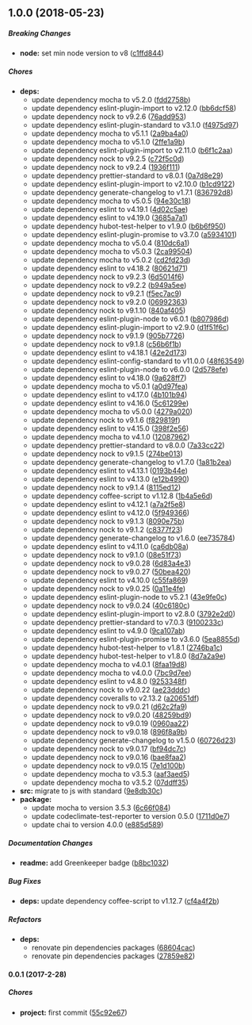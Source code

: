 ## 1.0.0 (2018-05-23)

##### Breaking Changes

* **node:**  set min node version to v8 ([c1ffd844](https://github.com/lgaticaq/hubot-travis-ci-hook/commit/c1ffd844cfec2e59193544608c1b5925140ea83f))

##### Chores

* **deps:**
  *  update dependency mocha to v5.2.0 ([fdd2758b](https://github.com/lgaticaq/hubot-travis-ci-hook/commit/fdd2758b01e923261384106ba17734b7a61bebee))
  *  update dependency eslint-plugin-import to v2.12.0 ([bb6dcf58](https://github.com/lgaticaq/hubot-travis-ci-hook/commit/bb6dcf58e332d91844f01cb8edf7bcd005c0ae8d))
  *  update dependency nock to v9.2.6 ([76add953](https://github.com/lgaticaq/hubot-travis-ci-hook/commit/76add953e79978fd7e254092c659959496662386))
  *  update dependency eslint-plugin-standard to v3.1.0 ([f4975d97](https://github.com/lgaticaq/hubot-travis-ci-hook/commit/f4975d976f7352ccd3831ad0e0f49aa90713b21d))
  *  update dependency mocha to v5.1.1 ([2a9ba4a0](https://github.com/lgaticaq/hubot-travis-ci-hook/commit/2a9ba4a02544b34ae1103fff75f15e8814909274))
  *  update dependency mocha to v5.1.0 ([2ffe1a9b](https://github.com/lgaticaq/hubot-travis-ci-hook/commit/2ffe1a9bab928577883884674862d6953c0f2fd9))
  *  update dependency eslint-plugin-import to v2.11.0 ([b6f1c2aa](https://github.com/lgaticaq/hubot-travis-ci-hook/commit/b6f1c2aa4c0ca8ccecdc67df8fb9dbd6d34c3bac))
  *  update dependency nock to v9.2.5 ([c72f5c0d](https://github.com/lgaticaq/hubot-travis-ci-hook/commit/c72f5c0d0fbbbd4ce4933c8528a50236f74a45f5))
  *  update dependency nock to v9.2.4 ([1936f111](https://github.com/lgaticaq/hubot-travis-ci-hook/commit/1936f11180c99cf5f2d8234e9048e28f0beec284))
  *  update dependency prettier-standard to v8.0.1 ([0a7d8e29](https://github.com/lgaticaq/hubot-travis-ci-hook/commit/0a7d8e29014bb9e2d994d52bc2332426f1be40cb))
  *  update dependency eslint-plugin-import to v2.10.0 ([b1cd9122](https://github.com/lgaticaq/hubot-travis-ci-hook/commit/b1cd9122b711a4a0adeba8de4dce37ecdcdf3202))
  *  update dependency generate-changelog to v1.7.1 ([836792d8](https://github.com/lgaticaq/hubot-travis-ci-hook/commit/836792d8535fb4b9f27f52854824572fdd83cba6))
  *  update dependency mocha to v5.0.5 ([94e30c18](https://github.com/lgaticaq/hubot-travis-ci-hook/commit/94e30c18a1fa49deaaec5e031ecce5f3a2ed35e1))
  *  update dependency eslint to v4.19.1 ([4d02c5ae](https://github.com/lgaticaq/hubot-travis-ci-hook/commit/4d02c5aec1882bb52ec0a3768bb5d3dafa9323df))
  *  update dependency eslint to v4.19.0 ([3685a7a1](https://github.com/lgaticaq/hubot-travis-ci-hook/commit/3685a7a148c9059b7cb723ca56dc7aebc2a65b02))
  *  update dependency hubot-test-helper to v1.9.0 ([b6b6f950](https://github.com/lgaticaq/hubot-travis-ci-hook/commit/b6b6f9506f1ff714bd6b22b27085a9a5ab4f6cf6))
  *  update dependency eslint-plugin-promise to v3.7.0 ([a5934101](https://github.com/lgaticaq/hubot-travis-ci-hook/commit/a5934101c1d0a1cf841bdf66d918019fede29d8e))
  *  update dependency mocha to v5.0.4 ([810dc6a1](https://github.com/lgaticaq/hubot-travis-ci-hook/commit/810dc6a12b9872b2f2ee5bfcb5f7c6e3d2c71c5a))
  *  update dependency mocha to v5.0.3 ([2ca99504](https://github.com/lgaticaq/hubot-travis-ci-hook/commit/2ca995045f61032494768257cabbbb729d9b8dd5))
  *  update dependency mocha to v5.0.2 ([cd2fd23d](https://github.com/lgaticaq/hubot-travis-ci-hook/commit/cd2fd23df90bc23b66898d208880bfee35654029))
  *  update dependency eslint to v4.18.2 ([80621d71](https://github.com/lgaticaq/hubot-travis-ci-hook/commit/80621d71ee9099f9bec244c5761266ae8f3eaf84))
  *  update dependency nock to v9.2.3 ([6d5014f6](https://github.com/lgaticaq/hubot-travis-ci-hook/commit/6d5014f61ccab43fa6742f83359225570abb8c71))
  *  update dependency nock to v9.2.2 ([b949a5ee](https://github.com/lgaticaq/hubot-travis-ci-hook/commit/b949a5ee77c5a3fbc1d246d3241c38d394e204ef))
  *  update dependency nock to v9.2.1 ([f5ec7ac9](https://github.com/lgaticaq/hubot-travis-ci-hook/commit/f5ec7ac95ee28f7ce4174f914fc749e0e6eef1a2))
  *  update dependency nock to v9.2.0 ([06992363](https://github.com/lgaticaq/hubot-travis-ci-hook/commit/06992363fcce5fb24a0a8f786e0a27ff21d1a860))
  *  update dependency nock to v9.1.10 ([840af405](https://github.com/lgaticaq/hubot-travis-ci-hook/commit/840af405dcfeb83b32a91ade7666066232ef3e71))
  *  update dependency eslint-plugin-node to v6.0.1 ([b807986d](https://github.com/lgaticaq/hubot-travis-ci-hook/commit/b807986dfd15c18e3721aa18826c75d965406067))
  *  update dependency eslint-plugin-import to v2.9.0 ([d1f51f6c](https://github.com/lgaticaq/hubot-travis-ci-hook/commit/d1f51f6c694a45269adb61414efcc4ae5df3c7bb))
  *  update dependency nock to v9.1.9 ([905b7726](https://github.com/lgaticaq/hubot-travis-ci-hook/commit/905b7726db2806fa4bb2869d011ece8633f4580a))
  *  update dependency nock to v9.1.8 ([c56b6f1b](https://github.com/lgaticaq/hubot-travis-ci-hook/commit/c56b6f1bec7ef2ab75eb5efb64a244433130db2e))
  *  update dependency eslint to v4.18.1 ([42e2d173](https://github.com/lgaticaq/hubot-travis-ci-hook/commit/42e2d17359afa15a35ca5861d2c738d8aa9d7bf2))
  *  update dependency eslint-config-standard to v11.0.0 ([48f63549](https://github.com/lgaticaq/hubot-travis-ci-hook/commit/48f635496c4a4f2bd0cdd8b40bad7fb8bc89dd04))
  *  update dependency eslint-plugin-node to v6.0.0 ([2d578efe](https://github.com/lgaticaq/hubot-travis-ci-hook/commit/2d578efe0bcf7fd0a05f65c8962e2dd15135c7c8))
  *  update dependency eslint to v4.18.0 ([9a628ff7](https://github.com/lgaticaq/hubot-travis-ci-hook/commit/9a628ff7eea55dd27f20a93437227071d412ae9e))
  *  update dependency mocha to v5.0.1 ([a0d97fea](https://github.com/lgaticaq/hubot-travis-ci-hook/commit/a0d97fea7305e601fe8649b53b3cc13333cce995))
  *  update dependency eslint to v4.17.0 ([4b101b94](https://github.com/lgaticaq/hubot-travis-ci-hook/commit/4b101b94242da756d9e2e9bb157fbfe8e23cc39f))
  *  update dependency eslint to v4.16.0 ([5c61299e](https://github.com/lgaticaq/hubot-travis-ci-hook/commit/5c61299e4dd41ac4659173ec79e37b85b20d82af))
  *  update dependency mocha to v5.0.0 ([4279a020](https://github.com/lgaticaq/hubot-travis-ci-hook/commit/4279a020cc0c5e4d8af1464f5b5c2f71c262e7f3))
  *  update dependency nock to v9.1.6 ([f829819f](https://github.com/lgaticaq/hubot-travis-ci-hook/commit/f829819fbcc33d75ae57c74edf9012d8a1c3c243))
  *  update dependency eslint to v4.15.0 ([398f2e56](https://github.com/lgaticaq/hubot-travis-ci-hook/commit/398f2e567e25d11925b4e8b0c028616c4c037e9c))
  *  update dependency mocha to v4.1.0 ([12087962](https://github.com/lgaticaq/hubot-travis-ci-hook/commit/12087962f411e3df557d684ea179a71b1303bb4d))
  *  update dependency prettier-standard to v8.0.0 ([7a33cc22](https://github.com/lgaticaq/hubot-travis-ci-hook/commit/7a33cc225c6b8cb79fa76db44776e591cc8017e5))
  *  update dependency nock to v9.1.5 ([274be013](https://github.com/lgaticaq/hubot-travis-ci-hook/commit/274be0139eb2a049548e0321f08700c17ee62654))
  *  update dependency generate-changelog to v1.7.0 ([1a81b2ea](https://github.com/lgaticaq/hubot-travis-ci-hook/commit/1a81b2ea04d429e6a81e0b66318b2e9fa48915c4))
  *  update dependency eslint to v4.13.1 ([0193b44e](https://github.com/lgaticaq/hubot-travis-ci-hook/commit/0193b44e69ea897ea4798c5f3f8a2b3fc224a77a))
  *  update dependency eslint to v4.13.0 ([e12b4990](https://github.com/lgaticaq/hubot-travis-ci-hook/commit/e12b49906b8dacb1c066958420348a0f1a8b83e0))
  *  update dependency nock to v9.1.4 ([8115ed12](https://github.com/lgaticaq/hubot-travis-ci-hook/commit/8115ed129d116cce02c22c9089009ede1059e775))
  *  update dependency coffee-script to v1.12.8 ([1b4a5e6d](https://github.com/lgaticaq/hubot-travis-ci-hook/commit/1b4a5e6d8eadc096527b3cea0fa75137e359f8b6))
  *  update dependency eslint to v4.12.1 ([a7a2f5e8](https://github.com/lgaticaq/hubot-travis-ci-hook/commit/a7a2f5e8c3a78057b8bbc8aa008dd00fad93036c))
  *  update dependency eslint to v4.12.0 ([5f949366](https://github.com/lgaticaq/hubot-travis-ci-hook/commit/5f949366bfa038312b6f706d12dd2aec57abc676))
  *  update dependency nock to v9.1.3 ([8090e75b](https://github.com/lgaticaq/hubot-travis-ci-hook/commit/8090e75b329cdfc9b370b27deaf8d7ee7c88aa0e))
  *  update dependency nock to v9.1.2 ([c8377f23](https://github.com/lgaticaq/hubot-travis-ci-hook/commit/c8377f236035c0806584cf6ba78f47ddb3ab8a03))
  *  update dependency generate-changelog to v1.6.0 ([ee735784](https://github.com/lgaticaq/hubot-travis-ci-hook/commit/ee7357847fc4f0d47beb88d2cf7cb2d34e62906b))
  *  update dependency eslint to v4.11.0 ([ca6db08a](https://github.com/lgaticaq/hubot-travis-ci-hook/commit/ca6db08a04940ffec524d77b15cfd9ab9cd0b622))
  *  update dependency nock to v9.1.0 ([08e51f73](https://github.com/lgaticaq/hubot-travis-ci-hook/commit/08e51f738f3c027a44ff934a3233602b04034d06))
  *  update dependency nock to v9.0.28 ([6d83a4e3](https://github.com/lgaticaq/hubot-travis-ci-hook/commit/6d83a4e3539f21e2a1c0eb186021e10ddc716585))
  *  update dependency nock to v9.0.27 ([50bea420](https://github.com/lgaticaq/hubot-travis-ci-hook/commit/50bea4208379bbf55d6abde09369b04694424ac9))
  *  update dependency eslint to v4.10.0 ([c55fa869](https://github.com/lgaticaq/hubot-travis-ci-hook/commit/c55fa86929e6239fbc7c46d810d9029ef5aa1d75))
  *  update dependency nock to v9.0.25 ([0a11e4fe](https://github.com/lgaticaq/hubot-travis-ci-hook/commit/0a11e4feb394208ffecd4cf4fba83f12bccd14f1))
  *  update dependency eslint-plugin-node to v5.2.1 ([43e9fe0c](https://github.com/lgaticaq/hubot-travis-ci-hook/commit/43e9fe0c87487bc91a3b7b7756544a79f28090a7))
  *  update dependency nock to v9.0.24 ([40c6180c](https://github.com/lgaticaq/hubot-travis-ci-hook/commit/40c6180c1aac2a3de669a8791a82daf5b85ecc39))
  *  update dependency eslint-plugin-import to v2.8.0 ([3792e2d0](https://github.com/lgaticaq/hubot-travis-ci-hook/commit/3792e2d0955829902fff7a17ac41ff9a89c54418))
  *  update dependency prettier-standard to v7.0.3 ([9100233c](https://github.com/lgaticaq/hubot-travis-ci-hook/commit/9100233c1b0acb0241a9509799d871b4999fe4a6))
  *  update dependency eslint to v4.9.0 ([9ca107ab](https://github.com/lgaticaq/hubot-travis-ci-hook/commit/9ca107ab4cb37a25852ec7f0dfc60ce9240c0ffb))
  *  update dependency eslint-plugin-promise to v3.6.0 ([5ea8855d](https://github.com/lgaticaq/hubot-travis-ci-hook/commit/5ea8855d138487c653da56283e1cdf6b5cbc5909))
  *  update dependency hubot-test-helper to v1.8.1 ([2746ba1c](https://github.com/lgaticaq/hubot-travis-ci-hook/commit/2746ba1c8931694361ee8e8aa058ebe3f283e86b))
  *  update dependency hubot-test-helper to v1.8.0 ([8d7a2a9e](https://github.com/lgaticaq/hubot-travis-ci-hook/commit/8d7a2a9effb78a5773e9985a1d51e09bea09186e))
  *  update dependency mocha to v4.0.1 ([8faa19d8](https://github.com/lgaticaq/hubot-travis-ci-hook/commit/8faa19d8302f960b7042a375162a14c15db88755))
  *  update dependency mocha to v4.0.0 ([7bc9d7ee](https://github.com/lgaticaq/hubot-travis-ci-hook/commit/7bc9d7ee066f6a6dc15685e5b5f0dca690fb347e))
  *  update dependency eslint to v4.8.0 ([9253348f](https://github.com/lgaticaq/hubot-travis-ci-hook/commit/9253348fe4019893e944c2ff0988f0745acee564))
  *  update dependency nock to v9.0.22 ([ae23dddc](https://github.com/lgaticaq/hubot-travis-ci-hook/commit/ae23dddc56fe5364e1b66ad127fee9e93d56be56))
  *  update dependency coveralls to v2.13.2 ([a20651df](https://github.com/lgaticaq/hubot-travis-ci-hook/commit/a20651df7a605b3d30fc251b4b2fce4f73b920e1))
  *  update dependency nock to v9.0.21 ([d62c2fa9](https://github.com/lgaticaq/hubot-travis-ci-hook/commit/d62c2fa96b314eb3d92258ff27dd92574b5ad5d4))
  *  update dependency nock to v9.0.20 ([48259bd9](https://github.com/lgaticaq/hubot-travis-ci-hook/commit/48259bd94ff61a90a1f4454e7aa452d2b6f9b602))
  *  update dependency nock to v9.0.19 ([0960aa22](https://github.com/lgaticaq/hubot-travis-ci-hook/commit/0960aa2295373b9a63b2048f82c0126ff5d7d765))
  *  update dependency nock to v9.0.18 ([896f8a9b](https://github.com/lgaticaq/hubot-travis-ci-hook/commit/896f8a9bea93bb1c69d479dfbe253d55084793f1))
  *  update dependency generate-changelog to v1.5.0 ([60726d23](https://github.com/lgaticaq/hubot-travis-ci-hook/commit/60726d23ce010a7b4f506ba0ea8ce429f638d4ec))
  *  update dependency nock to v9.0.17 ([bf94dc7c](https://github.com/lgaticaq/hubot-travis-ci-hook/commit/bf94dc7cf4f46c43ffa0e847d0a6caae93259c1e))
  *  update dependency nock to v9.0.16 ([bae8faa2](https://github.com/lgaticaq/hubot-travis-ci-hook/commit/bae8faa2319ba8d4ccccf54caafe970eb2bffd13))
  *  update dependency nock to v9.0.15 ([7e1d100b](https://github.com/lgaticaq/hubot-travis-ci-hook/commit/7e1d100b60a7990d6f8242f4aca86a778a0c4db5))
  *  update dependency mocha to v3.5.3 ([aaf3aed5](https://github.com/lgaticaq/hubot-travis-ci-hook/commit/aaf3aed542d2783e28e6fdfbf9cf01f1af3f776d))
  *  update dependency mocha to v3.5.2 ([07ddff35](https://github.com/lgaticaq/hubot-travis-ci-hook/commit/07ddff35916bc0f243afdc41230c33d8d4440179))
* **src:**  migrate to js with standard ([9e8db30c](https://github.com/lgaticaq/hubot-travis-ci-hook/commit/9e8db30cfa227cd81ca90206a1e7ed5565444d03))
* **package:**
  *  update mocha to version 3.5.3 ([6c66f084](https://github.com/lgaticaq/hubot-travis-ci-hook/commit/6c66f084efc13712d68766f4b7fb7ac8e38a1e23))
  *  update codeclimate-test-reporter to version 0.5.0 ([1711d0e7](https://github.com/lgaticaq/hubot-travis-ci-hook/commit/1711d0e7e3f822f4b51f86f5e6c0c61474291fec))
  *  update chai to version 4.0.0 ([e885d589](https://github.com/lgaticaq/hubot-travis-ci-hook/commit/e885d589ba6426729143dabbd512a6abfeae9696))

##### Documentation Changes

* **readme:**  add Greenkeeper badge ([b8bc1032](https://github.com/lgaticaq/hubot-travis-ci-hook/commit/b8bc1032f662b549161c7ad72d3e8f61aac76ecb))

##### Bug Fixes

* **deps:**  update dependency coffee-script to v1.12.7 ([cf4a4f2b](https://github.com/lgaticaq/hubot-travis-ci-hook/commit/cf4a4f2ba23e3dc77bfe0861e0ab92cdbd76cd5d))

##### Refactors

* **deps:**
  *  renovate pin dependencies packages ([68604cac](https://github.com/lgaticaq/hubot-travis-ci-hook/commit/68604cac6a32fe8b66b8967435b68a9ec42c01e1))
  *  renovate pin dependencies packages ([27859e82](https://github.com/lgaticaq/hubot-travis-ci-hook/commit/27859e8217b17b134da92976c804b2f56a90c675))

#### 0.0.1 (2017-2-28)

##### Chores

* **project:** first commit ([55c92e67](https://github.com/lgaticaq/hubot-travis-ci-hook/commit/55c92e67fd341dbd29e6ad4b6af67d2e834f5f40))

